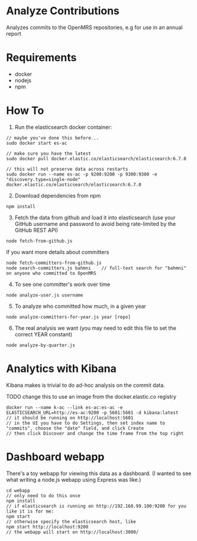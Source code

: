 Analyze Contributions
=====================

Analyzes commits to the OpenMRS repositories, e.g for use in an annual report


Requirements
======

* docker
* nodejs
* npm


How To
======

1. Run the elasticsearch docker container:

```
// maybe you've done this before...
sudo docker start es-ac

// make sure you have the latest
sudo docker pull docker.elastic.co/elasticsearch/elasticsearch:6.7.0

// this will not preserve data across restarts
sudo docker run --name es-ac -p 9200:9200 -p 9300:9300 -e "discovery.type=single-node" docker.elastic.co/elasticsearch/elasticsearch:6.7.0
```

2. Download dependencies from npm

```
npm install
```

3. Fetch the data from github and load it into elasticsearch (use your GitHub username and password to
avoid being rate-limited by the GitHub REST API)

```
node fetch-from-github.js
```

If you want more details about committers

```
node fetch-committers-from-github.js
node search-committers.js bahmni    // full-text search for "bahmni" on anyone who committed to OpenMRS
```

4. To see one committer's work over time

```
node analyze-user.js username
```

5. To analyze who committed how much, in a given year

```
node analyze-committers-for-year.js year [repo]
```

6. The real analysis we want (you may need to edit this file to set the correct YEAR constant)

```
node analyze-by-quarter.js
```

Analytics with Kibana
=====================

Kibana makes is trivial to do ad-hoc analysis on the commit data.

TODO change this to use an image from the docker.elastic.co registry
```
docker run --name k-ac --link es-ac:es-ac -e ELASTICSEARCH_URL=http://es-ac:9200 -p 5601:5601 -d kibana:latest
// it should be running on http://localhost:5601
// in the UI you have to do Settings, then set index name to "commits", choose the "date" field, and click Create
// then click Discover and change the time frame from the top right
```

Dashboard webapp
================

There's a toy webapp for viewing this data as a dashboard. (I wanted to see what writing a node.js webapp
using Express was like.)

```
cd webapp
// only need to do this once
npm install
// if elasticsearch is running on http://192.168.99.100:9200 for you like it is for me:
npm start
// otherwise specify the elasticsearch host, like
npm start http://localhost:9200 
// the webapp will start on http://localhost:3000/
```
